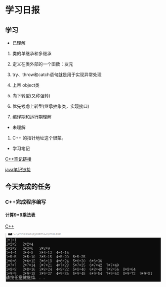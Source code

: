 # 学习日报

## 学习

* 已理解
1. 类的单继承和多继承
2. 定义在类外部的一个函数：友元
3. try、throw和catch语句就是用于实现异常处理

1. 上帝 object类
2. 向下转型(又称强转)
3. 优先考虑上转型(继承抽象类，实现接口)
4. 编译期和运行期理解


* 未理解
1. C++ 的指针地址这个很蒙。


* 学习笔记

[C++笔记链接](https://github.com/ChadSZ/learn_git/blob/note/0802/c%2B%2B_note.md)

[java笔记链接](https://github.com/ChadSZ/learn_git/blob/note/0802/java_note.md)


## 今天完成的任务
### C++完成程序编写

#### 计算9*9乘法表


[C++](https://github.com/ChadSZ/learn_git/blob/note/0802/99.cpp)

![C++效果图1](https://github.com/ChadSZ/learn_git/blob/note/0802/99.PNG)





